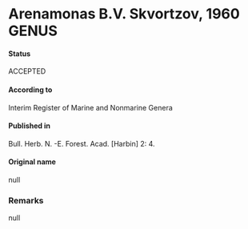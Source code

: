 Arenamonas B.V. Skvortzov, 1960 GENUS
=======

#### Status
ACCEPTED

#### According to
Interim Register of Marine and Nonmarine Genera

#### Published in
Bull. Herb. N. -E. Forest. Acad. [Harbin] 2: 4.

#### Original name
null

### Remarks
null